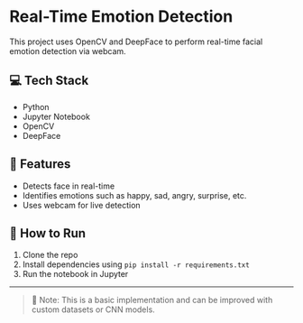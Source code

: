 # Real-Time Emotion Detection

This project uses OpenCV and DeepFace to perform real-time facial emotion detection via webcam.

## 💻 Tech Stack
- Python
- Jupyter Notebook
- OpenCV
- DeepFace

## 🧠 Features
- Detects face in real-time
- Identifies emotions such as happy, sad, angry, surprise, etc.
- Uses webcam for live detection

## 🚀 How to Run
1. Clone the repo
2. Install dependencies using `pip install -r requirements.txt`
3. Run the notebook in Jupyter

---

> 📌 Note: This is a basic implementation and can be improved with custom datasets or CNN models.
